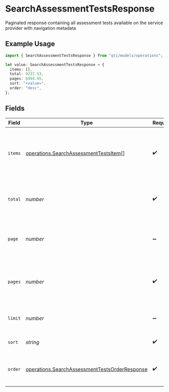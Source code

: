 # SearchAssessmentTestsResponse

Paginated response containing all assessment tests available on the service provider with navigation metadata

## Example Usage

```typescript
import { SearchAssessmentTestsResponse } from "qti/models/operations";

let value: SearchAssessmentTestsResponse = {
  items: [],
  total: 9237.53,
  pages: 6494.45,
  sort: "<value>",
  order: "desc",
};
```

## Fields

| Field                                                                                                          | Type                                                                                                           | Required                                                                                                       | Description                                                                                                    |
| -------------------------------------------------------------------------------------------------------------- | -------------------------------------------------------------------------------------------------------------- | -------------------------------------------------------------------------------------------------------------- | -------------------------------------------------------------------------------------------------------------- |
| `items`                                                                                                        | [operations.SearchAssessmentTestsItem](../../models/operations/searchassessmenttestsitem.md)[]                 | :heavy_check_mark:                                                                                             | Array of assessment tests that match the search criteria on the service provider                               |
| `total`                                                                                                        | *number*                                                                                                       | :heavy_check_mark:                                                                                             | The total number of entities that match the search criteria.                                                   |
| `page`                                                                                                         | *number*                                                                                                       | :heavy_minus_sign:                                                                                             | The page number of the entities that match the search criteria.                                                |
| `pages`                                                                                                        | *number*                                                                                                       | :heavy_check_mark:                                                                                             | The total number of pages of entities that match the search criteria.                                          |
| `limit`                                                                                                        | *number*                                                                                                       | :heavy_minus_sign:                                                                                             | The number of entities per page.                                                                               |
| `sort`                                                                                                         | *string*                                                                                                       | :heavy_check_mark:                                                                                             | The field to sort the entities by.                                                                             |
| `order`                                                                                                        | [operations.SearchAssessmentTestsOrderResponse](../../models/operations/searchassessmenttestsorderresponse.md) | :heavy_check_mark:                                                                                             | The order to sort the entities by. Either 'asc' or 'desc'.                                                     |